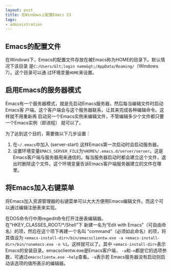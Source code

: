 ```yaml
---
layout: post
title: 在Windows上配置Emacs 23
tags:
- administration
---
```


## Emacs的配置文件

在Windows下，Emacs的配置文件存放在被Emacs称为HOME的目录下。默认情况下该目录
是`C:/Users/&lt;login name&gt;/AppData/Roaming/`（Windows 7）。这个目录可以通
过环境变量`HOME`来设置。

## 启用Emacs的服务器模式

Emacs有一个服务器模式，就是先启动Emacs服务器，然后每当编辑文件时启动Emacs客
户端。这个客户端会与这个服务器联系，让其来完成各种编辑命令。这样就不用重新再
启动另一个Emacs实例来编辑文件，不管编辑多少个文件都只要一个Emacs实例（即进程）
就可以了。

为了达到这个目的，需要做以下几步设置：

1.  在`~/.emacs`中加入
    (server-start)
这样Emacs第一次启动时会启动服务器。
2.  设置环境变量`EMACS_SERVER_FILE`为`%HOME%/.emacs.d/server/server`。这是Emacs客户端与服务器用来通信的。每当服务器启动时都会建立这个文件，退出时删除这个文件。这个环境变量告诉Emacs客户端服务器建立的文件在哪里。

## 将Emacs加入右键菜单

将Emacs加入资源管理器的右键菜单可以大大方便用Emacs编辑文件。而这个可以通过编辑注册表来实现。

在DOS命令行中用regedit命令打开注册表编辑器。在“HKEY_CLASSES_ROOT/*/Shell”下
新建一名为“Edit with Emacs”（可自由命名）的项，然后在这个项下再建一个名叫
“command”（必须如此命名）的项，将其值设为
`<emacs-install-dir>/bin/emacsclientw.exe
-a <emacs-install-dir>/bin/runemacs.exe -n %1`。这样就可以了。其中
`<emacs-install-dir>`表示Emacs的安装目录。emacsclientw.exe是Emacs客户端，
`-a`和`-n`都是它的选项参数，可通过`emacsclientw.exe –help`查看。`-a`表示若
Emacs服务器没有启动则启动该选项的值所表示的编辑器。
